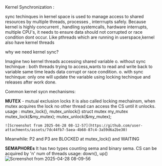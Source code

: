 Kernel Synchronization :

sync techinques in kernel space is used to manage access to shared resources by multiple threads, processes , interrrupts safely.
Because kernel is highly concurrent , handling systemcalls, hardware interrupts, multiple CPU's, it needs to ensure data should not corrupted or race condition dont occur. 
Like pthreads which are running in userspace,kernel also have kernel threads

why we need kernel sync?

Imagine two kernel threads accessing shared variable
     o. without sync techinque : both threads trying to access,wants to read and write back to variable same time leads data corrupt or race condition.
     o. with sync techinque: only one will update the variable using locking techinque and releases after work done.


Common kernel sycn mechanisms:

**MUTEX** - mutual exclusion locks
it is also called locking mechainsm, when mutex acquires the lock no other thread can access the CS until it unlocks.
usage : mutex_lock(), mutex_unlock()
          struct mutex my_mutex
          mutex_lock(&my_mutex);
          mutex_unlock(&my_mutex); 
          
    ![Screenshot from 2025-04-28 08-12-57](https://github.com/user-attachments/assets/7dc44fb7-5aea-4b68-87c4-3a59d6a2be30)




Meanwhile:
P2 and P3 are BLOCKED at mutex_lock() and WAITING
          
**SEMAPHOREs**
It has two types counting sema and binary sema. 
CS can be acquired by 'n' num of threads 
usage: down(), up()
![Screenshot from 2025-04-28 08-09-56](https://github.com/user-attachments/assets/9ab5052d-5bfc-4df7-aaea-cb962d29c39e)

